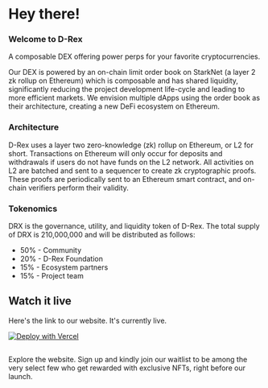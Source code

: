 # Hey there!

### Welcome to D-Rex

A composable DEX offering power perps for your favorite cryptocurrencies.

Our DEX is powered by an on-chain limit order book on StarkNet (a layer 2 zk rollup on Ethereum) which is composable and has shared liquidity, significantly reducing the project development life-cycle and leading to more efficient markets. We envision multiple dApps using the order book as their architecture, creating a new DeFi ecosystem on Ethereum.

### Architecture
D-Rex uses a layer two zero-knowledge (zk) rollup on Ethereum, or L2 for short. Transactions on Ethereum will only occur for deposits and withdrawals if users do not have funds on the L2 network. All activities on L2 are batched and sent to a sequencer to create zk cryptographic proofs. These proofs are periodically sent to an Ethereum smart contract, and on-chain verifiers perform their validity. 

### Tokenomics
DRX is the governance, utility, and liquidity token of D-Rex. The total supply of DRX is 210,000,000 and will be distributed as follows:
* 50% - Community 
* 20% - D-Rex Foundation
* 15% - Ecosystem partners
* 15% - Project team

## Watch it live

Here's the link to our website. It's currently live. 

[![Deploy with Vercel](https://vercel.com/button)](https://www.drextrade.com/)

##

Explore the website. Sign up and kindly join our waitlist to be among the very select few who get rewarded with exclusive NFTs, right before our launch.
